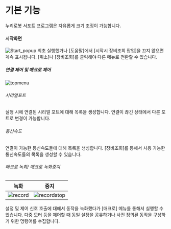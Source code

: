 # 기본 기능
누리로봇 서포트 프로그램은 자유롭게 크기 조정이 가능합니다.

#### 시작화면
![Start_popup](./Images/00_Startup.png)
최초 실행했거나 [도움말]에서 [시작시 장비조회 팝업]을 끄지 않으면 계속 표시됩니다.
[취소]나 [장비조회]를 클릭해야 다른 메뉴로 전환할 수 있습니다. 

##### 연결 제어 및 매크로 제어
![topmenu](./Images/09_Top.png)

###### 시리얼포트
실행 시에 연결된 시리얼 포트에 대해 목록을 생성합니다. 연결이 끊긴 상태에서 다른 포트로 변경이 가능합니다.

###### 통신속도
연결이 가능한 통신속도들에 대해 목록을 생성합니다. [장비조회]를 통해서 사용 가능한 통신속도들의 목록을 생성할 수 있습니다.

###### 매크로 녹화/ 매크로 녹화중지

| 녹화 |중지  |
| --- | --- |
|  ![record](./Images/10_Record.png)| ![recordstop](./Images/11_RecordStop.png) |

설정 및 제어 신호 호출에 대해서 동작을 녹화했다가 [매크로] 메뉴를 통해서 실행할 수 있습니다.
다중 모터 등을 제어할 때 동일 설정을 공유하거나 사전 정의된 동작을 구성하기 위한 명령어를 수집합니다.


